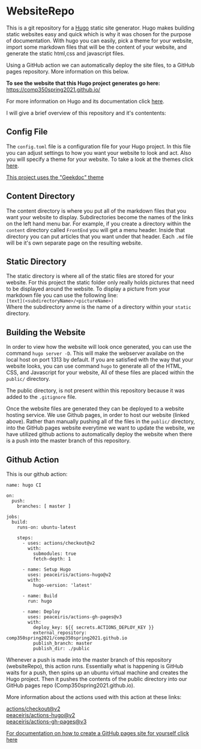 # WebsiteRepo
This is a git repository for a [Hugo](https://gohugo.io/) static site generator. Hugo makes building static websites easy and quick which is why it was chosen for the purpose of documentation. With hugo you can easily, pick a theme for your website, import some markdown files that will be the content of your website, and generate the static html,css and javascript files.

Using a GitHub action we can automatically deploy the site files, to a GitHub pages repository. More information on this below.

**To see the website that this Hugo project generates go here:** https://comp350spring2021.github.io/

For more information on Hugo and its documentation click [here](https://gohugo.io/documentation/).

I will give a brief overview of this repository and it's contentents:

## Config File
The `config.toml` file is a configuration file for your Hugo project. In this file you can adjust settings to how you want your website to look and act. Also you will specify a theme for your website. To take a look at the themes click [here](https://themes.gohugo.io/).

[This project uses the "Geekdoc" theme](https://themes.gohugo.io/hugo-geekdoc/)


## Content Directory
The content directory is where you put all of the markdown files that you want your website to display. Subdirectories become the names of the links on the left hand menu bar. For example, if you create a directory within the `content` directory called `FrontEnd` you will get a menu header. Inside that directory you can put articles that you want under that header. Each `.md` file will be it's own separate page on the resulting website.

## Static Directory
The static directory is where all of the static files are stored for your website. For this project the static folder only really holds pictures that need to be displayed around the website. To display a picture from your markdown file you can use the following line:   
`[text](<subdirectoryName>/<pictureName>)`  
Where the subdirectory anme is the name of a directory within your `static` directory.

## Building the Website
In order to view how the website will look once generated, you can use the command `hugo server -D`. This will make the webserver availabe on the local host  on port 1313 by default. If you are satisfied with the way that your website looks, you can use command `hugo` to generate all of the HTML, CSS, and Javascript for your website, All of these files are placed within the `public/` directory.

The public directory, is not present within this repository because it was added to the `.gitignore` file.

Once the website files are generated they can be deployed to a website hosting service. We use Github pages, in order to host our website (linked above). Rather than manually pushing all of the  files in the `public/` directory, into the GitHub pages website everytime we want to update the website, we have utilized github actions to automatically deploy the website when there is a push into the master branch of this repository.

## Github Action

This is our github action:
```
name: hugo CI

on:
  push:
    branches: [ master ]

jobs:
  build:
    runs-on: ubuntu-latest

    steps:
      - uses: actions/checkout@v2
        with:
          submodules: true 
          fetch-depth: 1   

      - name: Setup Hugo
        uses: peaceiris/actions-hugo@v2
        with:
          hugo-version: 'latest'

      - name: Build
        run: hugo

      - name: Deploy
        uses: peaceiris/actions-gh-pages@v3
        with:
          deploy_key: ${{ secrets.ACTIONS_DEPLOY_KEY }}
          external_repository: comp350spring2021/comp350spring2021.github.io
          publish_branch: master
          publish_dir: ./public
```
Whenever a push is made into the master branch of this repository (websiteRepo), this action runs. Essentially what is happening is GitHub waits for a push, then spins up an ubuntu virtual machine and creates the Hugo project. Then it pushes the contents of the public directory into our GitHub pages repo (Comp350spring2021.github.io).

More information about the actions used with this action at these links:

[actions/checkout@v2](https://github.com/actions/checkout)  
[peaceiris/actions-hugo@v2](https://github.com/peaceiris/actions-hugo)  
[peaceiris/actions-gh-pages@v3](https://github.com/peaceiris/actions-gh-pages)

[For documentation on how to create a GitHub pages site for yourself click here](https://pages.github.com/)


